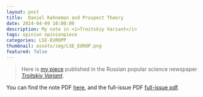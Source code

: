 ```yaml
---
layout: post
title:  Daniel Kahneman and Prospect Theory 
date: 2024-04-09 10:00:00
description: My note in <i>Troitskiy Variant</i>
tags: opinion opinionpiece
categories: LSE-EUROPP
thumbnail: assets/img/LSE_EUROP.png
featured: false
---
```


> Here is [my piece](https://www.trv-science.ru/2024/04/pdf401/) published 
> in the Russian popular science newspaper <i>[Troitskiy Variant](https://www.trv-science.ru/)</i>.

You can find the note PDF [here](https://egorbronnikov.github.io/assets/pdf/trv_401N_mine.pdf), 
and the full-issue PDF [full-issue pdf](https://egorbronnikov.github.io/assets/pdf/trv_401N.pdf). 


